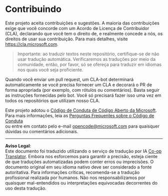 <!--
CO_OP_TRANSLATOR_METADATA:
{
  "original_hash": "d6f80293fa9c213283eac7e79b078671",
  "translation_date": "2025-08-28T02:33:40+00:00",
  "source_file": "CONTRIBUTING.md",
  "language_code": "br"
}
-->
# Contribuindo

Este projeto aceita contribuições e sugestões. A maioria das contribuições exige que você concorde com um Acordo de Licença de Contribuidor (CLA), declarando que você tem o direito de, e realmente concede a nós, os direitos de usar sua contribuição. Para mais detalhes, visite https://cla.microsoft.com.

> Importante: ao traduzir textos neste repositório, certifique-se de não usar tradução automática. Verificaremos as traduções por meio da comunidade, então, por favor, só se ofereça para traduzir em idiomas nos quais você seja proficiente.

Quando você enviar um pull request, um CLA-bot determinará automaticamente se você precisa fornecer um CLA e decorará o PR de forma apropriada (por exemplo, com rótulos ou comentários). Basta seguir as instruções fornecidas pelo bot. Você só precisará fazer isso uma vez em todos os repositórios que utilizam nosso CLA.

Este projeto adotou o [Código de Conduta de Código Aberto da Microsoft](https://opensource.microsoft.com/codeofconduct/).  
Para mais informações, leia as [Perguntas Frequentes sobre o Código de Conduta](https://opensource.microsoft.com/codeofconduct/faq/)  
ou entre em contato pelo e-mail [opencode@microsoft.com](mailto:opencode@microsoft.com) para quaisquer dúvidas ou comentários adicionais.

---

**Aviso Legal**:  
Este documento foi traduzido utilizando o serviço de tradução por IA [Co-op Translator](https://github.com/Azure/co-op-translator). Embora nos esforcemos para garantir a precisão, esteja ciente de que traduções automatizadas podem conter erros ou imprecisões. O documento original em seu idioma nativo deve ser considerado a fonte autoritativa. Para informações críticas, recomenda-se a tradução profissional realizada por humanos. Não nos responsabilizamos por quaisquer mal-entendidos ou interpretações equivocadas decorrentes do uso desta tradução.